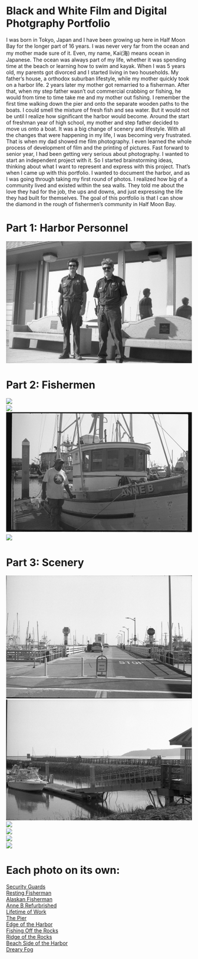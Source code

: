 # Black and White Film and Digital Photgraphy Portfolio
I was born in Tokyo, Japan and I have been growing up here in Half Moon Bay for the longer part of 16 years.  I was never very far from the ocean and my mother made sure of it. Even, my name, Kai(海) means ocean in Japanese. The ocean was always part of my life, whether it was spending time at the beach or learning how to swim and kayak. When I was 5 years old, my parents got divorced and I started living in two households. My father’s house, a orthodox suburban lifestyle, while my mother quickly took on a harbor life. 2 years later my mother got remarried to a fisherman. After that, when my step father wasn’t out commercial crabbing or fishing, he would from time to time take me and my mother out fishing. I remember the first time walking down the pier and onto the separate wooden paths to the boats. I could smell the mixture of fresh fish and sea water. But it would not be until I realize how significant the harbor would become. 
Around the start of freshman year of high school, my mother and step father decided to move us onto a boat. It was a big change of scenery and lifestyle. With all the changes that were happening in my life, I was becoming very frustrated. That is when my dad showed me film photography. I even learned the whole process of development of film and the printing of pictures. Fast forward to senior year, I had been getting very serious about photography. I wanted to start an independent project with it. So I started brainstorming ideas, thinking about what I want to represent and express with this project. That’s when I came up with this portfolio. I wanted to document the harbor, and as I was going through taking my first round of photos. I realized how big of a community lived and existed within the sea walls. They told me about the love they had for the job, the ups and downs, and just expressing the life they had built for themselves. The goal of this portfolio is that I can show the diamond in the rough of fishermen’s community in Half Moon Bay.


# Part 1: Harbor Personnel

<img src="./img025.jpeg"></img>
<br>

# Part 2: Fishermen

<img src="./img051.jpeg"></img>
<br>
<img src="./img050.jpeg"></img>
<br>
<img src="./img057.jpeg"></img>
<br>
<img src="./IMG_1814.JPG"></img>
<br>

# Part 3: Scenery

<img src="./img052.jpeg"></img>
<br>
<img src="./img053.jpeg"></img>
<br>
<img src="./IMG_1819.JPG"></img>
<br>
<img src="./IMG_1792.JPG"></img>
<br>
<img src="./IMG_1789.JPG"></img>
<br>
<img src="./IMG_1767.JPG"></img>
<br>

# Each photo on its own:

[Security Guards](img025.jpeg)
<br>
[Resting Fisherman](img050.jpeg)
<br>
[Alaskan Fisherman](img057.jpeg)
<br>
[Anne B Refurbrished](IMG_1814.JPG)
<br>
[Lifetime of Work](img051.jpeg)
<br>
[The Pier](img052.jpeg)
<br>
[Edge of the Harbor](img053.jpeg)
<br>
[Fishing Off the Rocks](IMG_1819.JPG)
<br>
[Ridge of the Rocks](IMG_1792.JPG)
<br>
[Beach Side of the Harbor](IMG_1789.JPG)
<br>
[Dreary Fog](IMG_1767.JPG)
